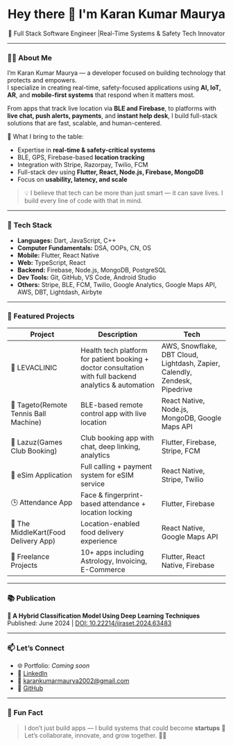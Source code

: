 <h1 align="center">Hey there 👋 I'm Karan Kumar Maurya</h1>
<p align="center">
  🚀 Full Stack Software Engineer |Real-Time Systems & Safety Tech Innovator
</p>

---

### 👨‍💻 About Me

I’m Karan Kumar Maurya — a developer focused on building technology that protects and empowers.  
I specialize in creating real-time, safety-focused applications using **AI, IoT, AR**, and **mobile-first systems** that respond when it matters most.

From apps that track live location via **BLE and Firebase**, to platforms with **live chat, push alerts, payments**, and **instant help desk**, I build full-stack solutions that are fast, scalable, and human-centered.

🧠 What I bring to the table:
- Expertise in **real-time & safety-critical systems**
- BLE, GPS, Firebase-based **location tracking**
- Integration with Stripe, Razorpay, Twilio, FCM
- Full-stack dev using **Flutter, React, Node.js, Firebase, MongoDB**
- Focus on **usability, latency, and scale**

> 💡 I believe that tech can be more than just smart — it can save lives. I build every line of code with that in mind.

---

### 🔧 Tech Stack

- **Languages:** Dart, JavaScript, C++  
- **Computer Fundamentals:** DSA, OOPs, CN, OS  
- **Mobile:** Flutter, React Native  
- **Web:** TypeScript, React  
- **Backend:** Firebase, Node.js, MongoDB, PostgreSQL  
- **Dev Tools:** Git, GitHub, VS Code, Android Studio  
- **Others:** Stripe, BLE, FCM, Twilio, Google Analytics, Google Maps API, AWS, DBT, Lightdash, Airbyte

---

### 🚀 Featured Projects

| Project | Description | Tech |
|--------|-------------|------|
| 🏥 LEVACLINIC | Health tech platform for patient booking + doctor consultation with full backend analytics & automation | AWS, Snowflake, DBT Cloud, Lightdash, Zapier, Calendly, Zendesk, Pipedrive |
| 🎾 Tageto(Remote Tennis Ball Machine) | BLE-based remote control app with live location | React Native, Node.js, MongoDB, Google Maps API |
| 📆 Lazuz(Games Club Booking) | Club booking app with chat, deep linking, analytics | Flutter, Firebase, Stripe, FCM |
| 📡 eSim Application | Full calling + payment system for eSIM service | React Native, Stripe, Twilio |
| 🕒 Attendance App | Face & fingerprint-based attendance + location locking | Flutter, Firebase |
| 🍔 The MiddleKart(Food Delivery App) | Location-enabled food delivery experience | React Native, Google Maps API |
| 🎲 Freelance Projects | 10+ apps including Astrology, Invoicing, E-Commerce | Flutter, React Native, Firebase |


---

### 📚 Publication

**🧠 A Hybrid Classification Model Using Deep Learning Techniques**  
Published: June 2024 | [DOI: 10.22214/ijraset.2024.63483](https://doi.org/10.22214/ijraset.2024.63483)

---

### 📫 Let’s Connect

- 🌐 Portfolio: _Coming soon_  
- 🔗 [LinkedIn](https://www.linkedin.com/in/karan-kumar-maurya-841666270/)  
- 📧 karankumarmaurya2002@gmail.com  
- 🐙 [GitHub](https://github.com/KaranKumarMaurya)

---

### 🧠 Fun Fact

> I don’t just build apps — I build systems that could become **startups** 🚀  
Let’s collaborate, innovate, and grow together. 💼💡
